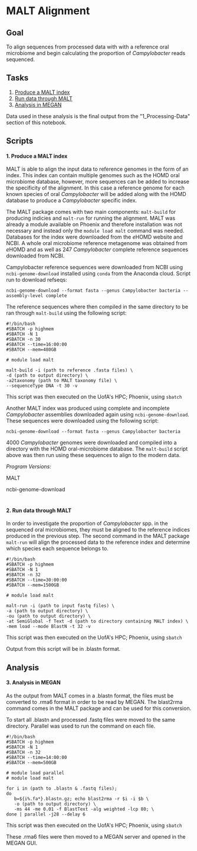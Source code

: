 MALT Alignment
=============
## Goal
To align sequences from processed data with with a reference oral microbiome and begin calculating the proportion of *Campylobacter* reads sequenced.

## Tasks

 1. [Produce a MALT index](https://github.com/brady-welsh/campy-perio/blob/master/2_MALT-Alignment.md#1-produce-a-malt-index)
 2. [Run data through MALT](https://github.com/brady-welsh/campy-perio/blob/master/2_MALT-Alignment.md#2-run-data-through-malt)
 3. [Analysis in MEGAN](https://github.com/brady-welsh/campy-perio/blob/master/2_MALT-Alignment.md#3-analysis-in-megan)

Data used in these analysis is the final output from the "1_Processing-Data" section of this notebook.

## Scripts
#### 1. Produce a MALT index

MALT is able to align the input data to reference genomes in the form of an index. This index can contain multiple genomes such as the HOMD oral microbiome database, however, more sequences can be added to increase the specificity of the alignment. In this case a reference genome for each known species of oral *Campylobacter* will be added along with the HOMD database to produce a *Campylobacter* specific index.

The MALT package comes with two main components: `malt-build` for producing indicies and `malt-run` for running the alignment. MALT was already a module available on Phoenix and therefore installation was not necessary and instead only the 
`module load malt` command was needed. Databases for the index were downloaded from the *e*HOMD website and NCBI. A whole oral microbiome reference metagenome was obtained from *e*HOMD and as well as 247 *Campylobacter* complete reference sequences downloaded from NCBI.

Campylobacter reference sequences were downloaded from NCBI using `ncbi-genome-download` installed using `conda` from the Anaconda cloud. Script run to download refseqs: 

`ncbi-genome-download --format fasta --genus Campylobacter bacteria --assembly-level complete`

The reference sequences where then compiled in the same directory to be ran through `malt-build` using the following script:

    #!/bin/bash
    #SBATCH -p highmem
    #SBATCH -N 1
    #SBATCH -n 30
    #SBATCH --time=16:00:00
    #SBATCH --mem=480GB
   
    # module load malt
    
    malt-build -i (path to reference .fasta files) \
    -d (path to output directory) \
    -a2taxonomy (path to MALT taxonomy file) \
    --sequenceType DNA -t 30 -v
This script was then executed on the UofA's HPC; Phoenix, using `sbatch`

Another MALT index was produced using complete and incomplete *Campylobacter* assemblies downloaded again using `ncbi-genome-download`. These sequences were downloaded using the following script:

`ncbi-genome-download --format fasta --genus Campylobacter bacteria`

4000 *Campylobacter* genomes were downloaded and compiled into a directory with the HOMD oral-microbiome database. The `malt-build` script above was then run using these sequences to align to the modern data.

*Program Versions:*

MALT

ncbi-genome-download
#
#### 2. Run data through MALT

In order to investigate the proportion of *Campylobacter* spp. in the sequenced oral microbiomes, they must be aligned to the reference indices produced in the previous step. The second command in the MALT package `malt-run` will align the processed data to the reference index and determine which species each sequence belongs to.

    #!/bin/bash
    #SBATCH -p highmem
    #SBATCH -N 1
    #SBATCH -n 32
    #SBATCH --time=30:00:00
    #SBATCH --mem=1500GB
   
    # module load malt
    
    malt-run -i (path to input fastq files) \
    -a (path to output directory) \
    -ou (path to output directory) \
    -at SemiGlobal -f Text -d (path to directory containing MALT index) \
    -mem load --mode BlastN -t 32 -v
This script was then executed on the UofA's HPC; Phoenix, using `sbatch`

Output from this script will be in .blastn format.
## Analysis
#### 3. Analysis in MEGAN

As the output from MALT comes in a .blastn format, the files must be converted to .rma6 format in order to be read by MEGAN. The blast2rma command comes in the MALT package and can be used for this conversion.

To start all .blastn and processed .fastq files were moved to the same directory.
Parallel was used to run the command on each file.

    #!/bin/bash
    #SBATCH -p highmem
    #SBATCH -N 1
    #SBATCH -n 32
    #SBATCH --time=14:00:00
    #SBATCH --mem=500GB
   
    # module load parallel
    # module load malt
    
    for i in (path to .blastn & .fastq files);
    do 
       b=${i%.fa*}.blastn.gz; echo blast2rma -r $i -i $b \
       -o (path to output directory) \
       -ms 44 -me 0.01 -f BlastText -alg weighted -lcp 80; \
    done | parallel -j28 --delay 6

This script was then executed on the UofA's HPC; Phoenix, using `sbatch`

These .rma6 files were then moved to a MEGAN server and opened in the MEGAN GUI.
